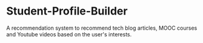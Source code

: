 # Student-Profile-Builder
A recommendation system to recommend tech blog articles, MOOC courses and Youtube videos based on the user's interests. 
